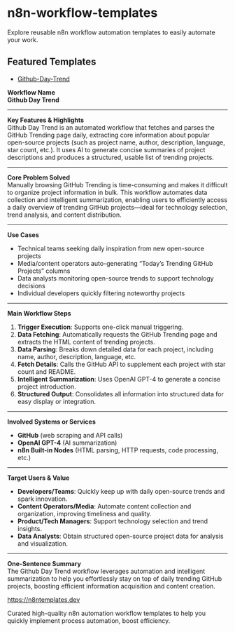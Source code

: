 # n8n-workflow-templates

Explore reusable n8n workflow automation templates to easily automate your work.

## Featured Templates

- [Github-Day-Trend](/templates/Github-Day-Trend.json)

**Workflow Name**  
**Github Day Trend**

---

**Key Features & Highlights**  
Github Day Trend is an automated workflow that fetches and parses the GitHub Trending page daily, extracting core information about popular open-source projects (such as project name, author, description, language, star count, etc.). It uses AI to generate concise summaries of project descriptions and produces a structured, usable list of trending projects.

---

**Core Problem Solved**  
Manually browsing GitHub Trending is time-consuming and makes it difficult to organize project information in bulk. This workflow automates data collection and intelligent summarization, enabling users to efficiently access a daily overview of trending GitHub projects—ideal for technology selection, trend analysis, and content distribution.

---

**Use Cases**  
- Technical teams seeking daily inspiration from new open-source projects
- Media/content operators auto-generating “Today’s Trending GitHub Projects” columns
- Data analysts monitoring open-source trends to support technology decisions
- Individual developers quickly filtering noteworthy projects

---

**Main Workflow Steps**  
1. **Trigger Execution**: Supports one-click manual triggering.
2. **Data Fetching**: Automatically requests the GitHub Trending page and extracts the HTML content of trending projects.
3. **Data Parsing**: Breaks down detailed data for each project, including name, author, description, language, etc.
4. **Fetch Details**: Calls the GitHub API to supplement each project with star count and README.
5. **Intelligent Summarization**: Uses OpenAI GPT-4 to generate a concise project introduction.
6. **Structured Output**: Consolidates all information into structured data for easy display or integration.

---

**Involved Systems or Services**  
- **GitHub** (web scraping and API calls)
- **OpenAI GPT-4** (AI summarization)
- **n8n Built-in Nodes** (HTML parsing, HTTP requests, code processing, etc.)

---

**Target Users & Value**  
- **Developers/Teams**: Quickly keep up with daily open-source trends and spark innovation.
- **Content Operators/Media**: Automate content collection and organization, improving timeliness and quality.
- **Product/Tech Managers**: Support technology selection and trend insights.
- **Data Analysts**: Obtain structured open-source project data for analysis and visualization.

---

**One-Sentence Summary**  
The Github Day Trend workflow leverages automation and intelligent summarization to help you effortlessly stay on top of daily trending GitHub projects, boosting efficient information acquisition and content creation.


https://n8ntemplates.dev

Curated high-quality n8n automation workflow templates to help you quickly implement process automation, boost efficiency.
